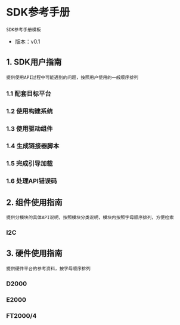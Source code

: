 # SDK参考手册

`SDK参考手册模板`

- 版本：v0.1

## 1. SDK用户指南

`提供使用API过程中可能遇到的问题，按照用户使用的一般顺序排列`

### 1.1 配套目标平台

### 1.2 使用构建系统

### 1.3 使用驱动组件

### 1.4 生成链接器脚本

### 1.5 完成引导加载

### 1.6 处理API错误码

## 2. 组件使用指南

`提供分模块的具体API说明，按照模块分类说明，模块内按照字母顺序排列，方便检索`

### I2C

[](./driver/fi2c.md)

## 3. 硬件使用指南

`提供硬件平台的参考资料，按字母顺序排列`

### D2000

### E2000

### FT2000/4

